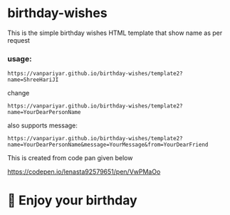 # birthday-wishes
This is the simple birthday wishes HTML template that show name as per request

### usage:
` https://vanpariyar.github.io/birthday-wishes/template2?name=ShreeHariJI `

change 

` https://vanpariyar.github.io/birthday-wishes/template2?name=YourDearPersonName `

also supports message:

` https://vanpariyar.github.io/birthday-wishes/template2?name=YourDearPersonName&message=YourMessage&from=YourDearFriend `

This is created from code pan given below

https://codepen.io/lenasta92579651/pen/VwPMaOo



# :slightly_smiling_face: Enjoy your birthday
